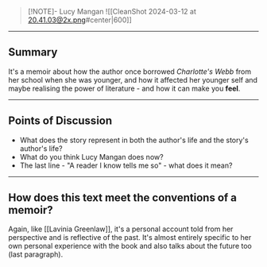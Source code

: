 
> [!NOTE]- Lucy Mangan
> ![[CleanShot 2024-03-12 at 20.41.03@2x.png#center|600]]

-----
## Summary
It's a memoir about how the author once borrowed *Charlotte's Webb* from her school when she was younger, and how it affected her younger self and maybe realising the power of literature - and how it can make you **feel**.

-----
## Points of Discussion
- What does the story represent in both the author's life and the story's author's life?
- What do you think Lucy Mangan does now?
- The last line - "A reader I know tells me so" - what does it mean?

-----
## How does this text meet the conventions of a memoir?
Again, like [[Lavinia Greenlaw]], it's a personal account told from her perspective and is reflective of the past. It's almost entirely specific to her own personal experience with the book and also talks about the future too (last paragraph).